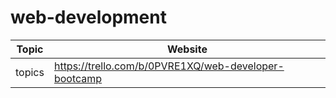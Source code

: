 # web-development

| Topic  | Website                                              |
| ------ | ---------------------------------------------------- |
| topics | https://trello.com/b/0PVRE1XQ/web-developer-bootcamp |

